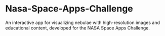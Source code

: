 # Nasa-Space-Apps-Challenge
 An interactive app for visualizing nebulae with high-resolution images and educational content, developed for the NASA Space Apps Challenge.
